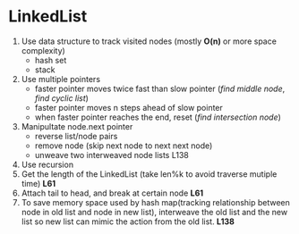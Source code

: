 # LinkedList

1. Use data structure to track visited nodes (mostly **O(n)** or more space complexity)
   - hash set
   - stack
2. Use multiple pointers
   - faster pointer moves twice fast than slow pointer (*find middle node*, *find cyclic list*)
   - faster pointer moves n steps ahead of slow pointer
   - when faster pointer reaches the end, reset (*find intersection node*)
3. Manipultate node.next pointer
   - reverse list/node pairs
   - remove node (skip next node to next next node)
   - unweave two interweaved node lists L138
4. Use recursion
5. Get the length of the LinkedList (take len%k to avoid traverse mutiple time) **L61**
6. Attach tail to head, and break at certain node **L61**
7. To save memory space used by hash map(tracking relationship between node in old list and node in new list), interweave the old list and the new list so new list can mimic the action from the old list. **L138**